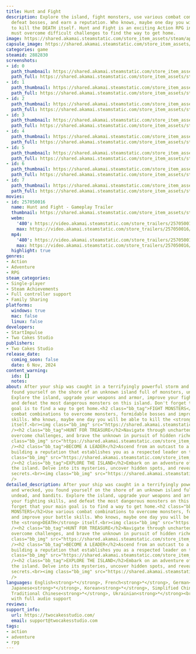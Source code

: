 ```yaml
---
title: Hunt and Fight
description: Explore the island, fight monsters, use various combat combinations to
  defeat bosses, and earn a reputation. Who knows, maybe one day you will be able
  to kill the DEATH itself. Hunt and Fight is an exciting Action RPG in which you
  must overcome difficult challenges to find the way to get home.
image: https://shared.akamai.steamstatic.com/store_item_assets/steam/apps/2882830/header.jpg?t=1732585112
capsule_image: https://shared.akamai.steamstatic.com/store_item_assets/steam/apps/2882830/capsule_231x87.jpg?t=1732585112
categories: game
steamid: 2882830
screenshots:
- id: 0
  path_thumbnail: https://shared.akamai.steamstatic.com/store_item_assets/steam/apps/2882830/ss_8784b4c2fac1c916d1acab3fbc40446eed70d851.600x338.jpg?t=1732585112
  path_full: https://shared.akamai.steamstatic.com/store_item_assets/steam/apps/2882830/ss_8784b4c2fac1c916d1acab3fbc40446eed70d851.1920x1080.jpg?t=1732585112
- id: 1
  path_thumbnail: https://shared.akamai.steamstatic.com/store_item_assets/steam/apps/2882830/ss_451aeeeefa77486d5f0385fbd413ce70ec25f6d2.600x338.jpg?t=1732585112
  path_full: https://shared.akamai.steamstatic.com/store_item_assets/steam/apps/2882830/ss_451aeeeefa77486d5f0385fbd413ce70ec25f6d2.1920x1080.jpg?t=1732585112
- id: 2
  path_thumbnail: https://shared.akamai.steamstatic.com/store_item_assets/steam/apps/2882830/ss_0b4f36e00d08017cd121ac1d7ee92125bc7783c9.600x338.jpg?t=1732585112
  path_full: https://shared.akamai.steamstatic.com/store_item_assets/steam/apps/2882830/ss_0b4f36e00d08017cd121ac1d7ee92125bc7783c9.1920x1080.jpg?t=1732585112
- id: 3
  path_thumbnail: https://shared.akamai.steamstatic.com/store_item_assets/steam/apps/2882830/ss_7f0ce88d1f79e276908480d1479545cc34e69f3a.600x338.jpg?t=1732585112
  path_full: https://shared.akamai.steamstatic.com/store_item_assets/steam/apps/2882830/ss_7f0ce88d1f79e276908480d1479545cc34e69f3a.1920x1080.jpg?t=1732585112
- id: 4
  path_thumbnail: https://shared.akamai.steamstatic.com/store_item_assets/steam/apps/2882830/ss_f85247d83f9f6f582b7b2284ecef168da5c4679d.600x338.jpg?t=1732585112
  path_full: https://shared.akamai.steamstatic.com/store_item_assets/steam/apps/2882830/ss_f85247d83f9f6f582b7b2284ecef168da5c4679d.1920x1080.jpg?t=1732585112
- id: 5
  path_thumbnail: https://shared.akamai.steamstatic.com/store_item_assets/steam/apps/2882830/ss_fe91777520781566b8e3ad59fe6e464ac3785d77.600x338.jpg?t=1732585112
  path_full: https://shared.akamai.steamstatic.com/store_item_assets/steam/apps/2882830/ss_fe91777520781566b8e3ad59fe6e464ac3785d77.1920x1080.jpg?t=1732585112
- id: 6
  path_thumbnail: https://shared.akamai.steamstatic.com/store_item_assets/steam/apps/2882830/ss_b8295fb86fd79042f8fdb10c8d988ba072fd5b46.600x338.jpg?t=1732585112
  path_full: https://shared.akamai.steamstatic.com/store_item_assets/steam/apps/2882830/ss_b8295fb86fd79042f8fdb10c8d988ba072fd5b46.1920x1080.jpg?t=1732585112
- id: 7
  path_thumbnail: https://shared.akamai.steamstatic.com/store_item_assets/steam/apps/2882830/ss_0550f20c0135e683b674ebe953572e91eec4e43c.600x338.jpg?t=1732585112
  path_full: https://shared.akamai.steamstatic.com/store_item_assets/steam/apps/2882830/ss_0550f20c0135e683b674ebe953572e91eec4e43c.1920x1080.jpg?t=1732585112
movies:
- id: 257050016
  name: Hunt and Fight - Gameplay Trailer
  thumbnail: https://shared.akamai.steamstatic.com/store_item_assets/steam/apps/257050016/movie.293x165.jpg?t=1724950809
  webm:
    '480': https://video.akamai.steamstatic.com/store_trailers/257050016/movie480_vp9.webm?t=1724950809
    max: https://video.akamai.steamstatic.com/store_trailers/257050016/movie_max_vp9.webm?t=1724950809
  mp4:
    '480': https://video.akamai.steamstatic.com/store_trailers/257050016/movie480.mp4?t=1724950809
    max: https://video.akamai.steamstatic.com/store_trailers/257050016/movie_max.mp4?t=1724950809
  highlight: true
genres:
- Action
- Adventure
- RPG
steam_categories:
- Single-player
- Steam Achievements
- Full controller support
- Family Sharing
platforms:
  windows: true
  mac: false
  linux: false
developers:
- StartImpulse
- Two Cakes Studio
publishers:
- Two Cakes Studio
release_date:
  coming_soon: false
  date: 6 Nov, 2024
content_warning:
  ids: []
  notes:
about: After your ship was caught in a terrifyingly powerful storm and wrecked, you
  found yourself on the shore of an unknown island full of monsters, undead, and bandits.
  Explore the island, upgrade your weapons and armor, improve your fighting skills,
  and defeat the most dangerous monsters on this island. Don't forget that your main
  goal is to find a way to get home.<h2 class="bb_tag">FIGHT MONSTERS</h2>Use various
  combat combinations to overcome monsters, formidable bosses and improve your battle
  skills. Who knows, maybe one day you will be able to kill the <strong>DEATH</strong>
  itself.<br><img class="bb_img" src="https://shared.akamai.steamstatic.com/store_item_assets/steam/apps/2882830/extras/fight-monsters.gif?t=1732585112"
  /><h2 class="bb_tag">HUNT FOR TREASURE</h2>Navigate through uncharted territories,
  overcome challenges, and brave the unknown in pursuit of hidden riches.<br><img
  class="bb_img" src="https://shared.akamai.steamstatic.com/store_item_assets/steam/apps/2882830/extras/hunt-for-treasure.gif?t=1732585112"
  /><h2 class="bb_tag">BECOME A LEADER</h2>Ascend from an outcast to a prominent fighter,
  building a reputation that establishes you as a respected leader on this island.<br><img
  class="bb_img" src="https://shared.akamai.steamstatic.com/store_item_assets/steam/apps/2882830/extras/become-a-leader.gif?t=1732585112"
  /><h2 class="bb_tag">EXPLORE THE ISLAND</h2>Embark on an adventure of exploring
  the island. Delve into its mysteries, uncover hidden spots, and reveal its well-kept
  secrets.<br><img class="bb_img" src="https://shared.akamai.steamstatic.com/store_item_assets/steam/apps/2882830/extras/explore-the-island.gif?t=1732585112"
  />
detailed_description: After your ship was caught in a terrifyingly powerful storm
  and wrecked, you found yourself on the shore of an unknown island full of monsters,
  undead, and bandits. Explore the island, upgrade your weapons and armor, improve
  your fighting skills, and defeat the most dangerous monsters on this island. Don't
  forget that your main goal is to find a way to get home.<h2 class="bb_tag">FIGHT
  MONSTERS</h2>Use various combat combinations to overcome monsters, formidable bosses
  and improve your battle skills. Who knows, maybe one day you will be able to kill
  the <strong>DEATH</strong> itself.<br><img class="bb_img" src="https://shared.akamai.steamstatic.com/store_item_assets/steam/apps/2882830/extras/fight-monsters.gif?t=1732585112"
  /><h2 class="bb_tag">HUNT FOR TREASURE</h2>Navigate through uncharted territories,
  overcome challenges, and brave the unknown in pursuit of hidden riches.<br><img
  class="bb_img" src="https://shared.akamai.steamstatic.com/store_item_assets/steam/apps/2882830/extras/hunt-for-treasure.gif?t=1732585112"
  /><h2 class="bb_tag">BECOME A LEADER</h2>Ascend from an outcast to a prominent fighter,
  building a reputation that establishes you as a respected leader on this island.<br><img
  class="bb_img" src="https://shared.akamai.steamstatic.com/store_item_assets/steam/apps/2882830/extras/become-a-leader.gif?t=1732585112"
  /><h2 class="bb_tag">EXPLORE THE ISLAND</h2>Embark on an adventure of exploring
  the island. Delve into its mysteries, uncover hidden spots, and reveal its well-kept
  secrets.<br><img class="bb_img" src="https://shared.akamai.steamstatic.com/store_item_assets/steam/apps/2882830/extras/explore-the-island.gif?t=1732585112"
  />
languages: English<strong>*</strong>, French<strong>*</strong>, German<strong>*</strong>,
  Japanese<strong>*</strong>, Korean<strong>*</strong>, Simplified Chinese<strong>*</strong>,
  Traditional Chinese<strong>*</strong>, Ukrainian<strong>*</strong><br><strong>*</strong>languages
  with full audio support
reviews:
support_info:
  url: https://twocakesstudio.com/
  email: support@twocakesstudio.com
tags:
- action
- adventure
- rpg
---
```

